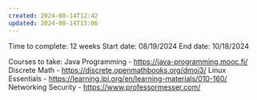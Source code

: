 ```yaml
---
created: 2024-08-14T12:42
updated: 2024-08-14T13:06
---
```

Time to complete: 12 weeks
Start date: 08/19/2024
End date: 10/18/2024

Courses to take: 
Java Programming - https://java-programming.mooc.fi/
Discrete Math - https://discrete.openmathbooks.org/dmoi3/
Linux Essentials - https://learning.lpi.org/en/learning-materials/010-160/
Networking Security - https://www.professormesser.com/